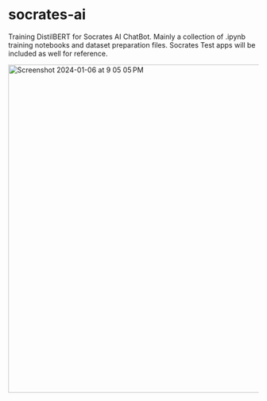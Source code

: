 # socrates-ai
Training DistilBERT for Socrates AI ChatBot. Mainly a collection of .ipynb training notebooks and dataset preparation files. Socrates Test apps will be included as well for reference.

<img width="661" alt="Screenshot 2024-01-06 at 9 05 05 PM" src="https://github.com/anyakara/socrates-ai/assets/66985689/04421aab-95a9-4dad-8fcc-89079173ed1e">
